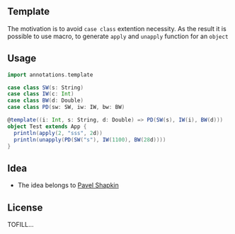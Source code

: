 ## Template

The motivation is to avoid `case class` extention necessity. As the result it is possible to use macro, to generate `apply` and `unapply` function for an `object` 

## Usage

```scala
import annotations.template

case class SW(s: String)
case class IW(c: Int)
case class BW(d: Double)
case class PD(sw: SW, iw: IW, bw: BW)

@template((i: Int, s: String, d: Double) => PD(SW(s), IW(i), BW(d)))
object Test extends App {
  println(apply(2, "sss", 2d))
  println(unapply(PD(SW("s"), IW(1100), BW(28d))))
}
```

## Idea

* The idea belongs to [Pavel Shapkin](https://github.com/psttf)

## License

TOFILL...
